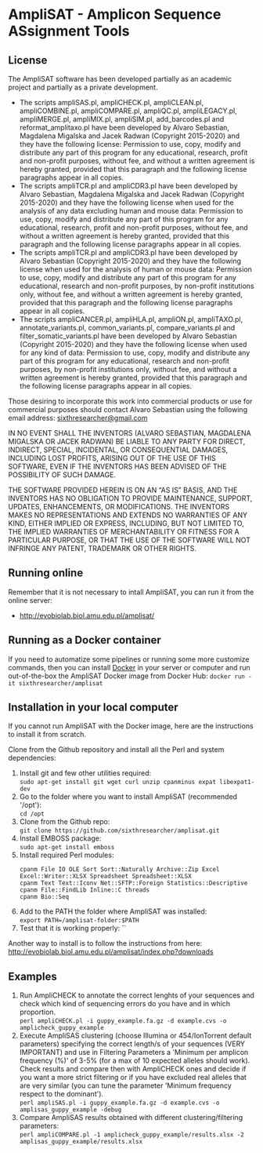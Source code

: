 
# AmpliSAT - Amplicon Sequence ASsignment Tools


## License

The AmpliSAT software has been developed partially as an academic project and partially as a private development.

- The scripts ampliSAS.pl, ampliCHECK.pl, ampliCLEAN.pl, ampliCOMBINE.pl, ampliCOMPARE.pl, ampliQC.pl, ampliLEGACY.pl,
ampliMERGE.pl, ampliMIX.pl, ampliSIM.pl, add_barcodes.pl and reformat_amplitaxo.pl have been developed
by Alvaro Sebastian, Magdalena Migalska and Jacek Radwan (Copyright 2015-2020) and they have the following license:
  Permission to use, copy, modify and distribute any part of this program for any educational, research, profit and non-profit purposes,
  without fee, and without a written agreement is hereby granted, provided that this paragraph and the following license paragraphs appear in all copies.
- The scripts ampliTCR.pl and ampliCDR3.pl have been developed
by Alvaro Sebastian, Magdalena Migalska and Jacek Radwan (Copyright 2015-2020) and they have the following license when used for the analysis of any data excluding human and mouse data:
  Permission to use, copy, modify and distribute any part of this program for any educational, research, profit and non-profit purposes,
  without fee, and without a written agreement is hereby granted, provided that this paragraph and the following license paragraphs appear in all copies.
- The scripts ampliTCR.pl and ampliCDR3.pl have been developed
by Alvaro Sebastian (Copyright 2015-2020) and they have the following license when used for the analysis of human or mouse data:
  Permission to use, copy, modify and distribute any part of this program for any educational, research and non-profit purposes, by non-profit institutions only,
  without fee, and without a written agreement is hereby granted, provided that this paragraph and the following license paragraphs appear in all copies.
- The scripts ampliCANCER.pl, ampliHLA.pl, ampliON.pl, ampliTAXO.pl, annotate_variants.pl, common_variants.pl, compare_variants.pl and filter_somatic_variants.pl have been developed
by Alvaro Sebastian (Copyright 2015-2020) and they have the following license when used for any kind of data:
  Permission to use, copy, modify and distribute any part of this program for any educational, research and non-profit purposes, by non-profit institutions only,
  without fee, and without a written agreement is hereby granted, provided that this paragraph and the following license paragraphs appear in all copies.

Those desiring to incorporate this work into commercial products or use for commercial purposes should contact Alvaro Sebastian using the following email address: sixthresearcher@gmail.com

IN NO EVENT SHALL THE INVENTORS (ALVARO SEBASTIAN, MAGDALENA MIGALSKA OR JACEK RADWAN) BE LIABLE TO ANY PARTY FOR DIRECT, INDIRECT, SPECIAL, INCIDENTAL, OR CONSEQUENTIAL DAMAGES, INCLUDING LOST PROFITS, ARISING OUT OF THE USE OF THIS SOFTWARE, EVEN IF THE INVENTORS HAS BEEN ADVISED OF THE POSSIBILITY OF SUCH DAMAGE.

THE SOFTWARE PROVIDED HEREIN IS ON AN “AS IS” BASIS, AND THE INVENTORS HAS NO OBLIGATION TO PROVIDE MAINTENANCE, SUPPORT, UPDATES, ENHANCEMENTS, OR MODIFICATIONS. THE INVENTORS MAKES NO REPRESENTATIONS AND EXTENDS NO WARRANTIES OF ANY KIND, EITHER IMPLIED OR EXPRESS, INCLUDING, BUT NOT LIMITED TO, THE IMPLIED WARRANTIES OF MERCHANTABILITY OR FITNESS FOR A PARTICULAR PURPOSE, OR THAT THE USE OF THE SOFTWARE WILL NOT INFRINGE ANY PATENT, TRADEMARK OR OTHER RIGHTS.

## Running online

Remember that it is not necessary to intall AmpliSAT, you can run it from the online server:
- http://evobiolab.biol.amu.edu.pl/amplisat/

## Running as a Docker container

If you need to automatize some pipelines or running some more customize commands,
then you can install [Docker](https://docs.docker.com/install/) in your server or computer
and run out-of-the-box the AmpliSAT Docker image from Docker Hub:
 `docker run -it sixthresearcher/amplisat`

## Installation in your local computer
If you cannot run AmpliSAT with the Docker image, here are the instructions to install it from scratch.

Clone from the Github repository and install all the Perl and system dependencies:
1. Install git and few other utilities required:<br>
   `sudo apt-get install git wget curl unzip cpanminus expat libexpat1-dev`
2. Go to the folder where you want to install AmpliSAT (recommended '/opt'):<br>
   `cd /opt`
3. Clone from the Github repo:<br>
   `git clone https://github.com/sixthresearcher/amplisat.git`
4. Install EMBOSS package:<br>
   `sudo apt-get install emboss`
5. Install required Perl modules:<br>
   ```
   cpanm File IO OLE Sort Sort::Naturally Archive::Zip Excel Excel::Writer::XLSX Spreadsheet Spreadsheet::XLSX
   cpanm Text Text::Iconv Net::SFTP::Foreign Statistics::Descriptive
   cpanm File::FindLib Inline::C threads
   cpanm Bio::Seq
   ```
6. Add to the PATH the folder where AmpliSAT was installed:<br>
   `export PATH=/amplisat-folder:$PATH`
7. Test that it is working properly:
   ``

Another way to install is to follow the instructions from here: http://evobiolab.biol.amu.edu.pl/amplisat/index.php?downloads


## Examples

1. Run AmpliCHECK to annotate the correct lenghts of your sequences and check which kind of sequencing errors do you have and in which proportion.<br>
   `perl ampliCHECK.pl -i guppy_example.fa.gz -d example.cvs -o amplicheck_guppy_example`
2. Execute AmpliSAS clustering (choose Illumina or 454/IonTorrent default parameters) specifying the correct length/s of your sequences (VERY IMPORTANT) and use in Filtering Parameters a 'Minimum per amplicon frequency (%)' of 3-5% (for a max of 10 expected alleles should work). Check results and compare then with AmpliCHECK ones and decide if you want a more strict filtering or if you have excluded real alleles that are very similar (you can tune the parameter 'Minimum frequency respect to the dominant').<br>
   `perl ampliSAS.pl -i guppy_example.fa.gz -d example.cvs -o amplisas_guppy_example -debug `
3. Compare AmpliSAS results obtained with different clustering/filtering parameters:<br>
   `perl ampliCOMPARE.pl -1 amplicheck_guppy_example/results.xlsx -2 amplisas_guppy_example/results.xlsx`
